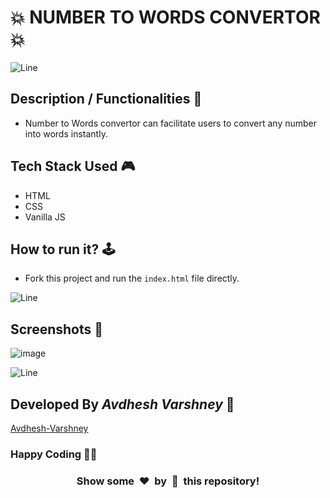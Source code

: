 # **💥 NUMBER TO WORDS CONVERTOR 💥**

![Line](https://github.com/Avdhesh-Varshney/WebMasterLog/assets/114330097/4b78510f-a941-45f8-a9d5-80ed0705e847)

## **Description / Functionalities 📃**

<!-- add your project description here  -->
- Number to Words convertor can facilitate users to convert any number into words instantly.

## **Tech Stack Used 🎮**

- HTML
- CSS
- Vanilla JS

## **How to run it? 🕹️**

<!-- add the steps how to run the project -->
- Fork this project and run the `index.html` file directly.

![Line](https://github.com/Avdhesh-Varshney/WebMasterLog/assets/114330097/4b78510f-a941-45f8-a9d5-80ed0705e847)

## **Screenshots 📸**

![image](https://github.com/Avdhesh-Varshney/WebMasterLog/assets/114330097/3f4d08cf-de68-488d-a5e1-6becc4cb52d7)


![Line](https://github.com/Avdhesh-Varshney/WebMasterLog/assets/114330097/4b78510f-a941-45f8-a9d5-80ed0705e847)

## **Developed By ***Avdhesh Varshney*** 👦**

[Avdhesh-Varshney](https://github.com/Avdhesh-Varshney)

### **Happy Coding 🧑‍💻**

<h3 align="center">Show some &nbsp;❤️&nbsp; by &nbsp;🌟&nbsp; this repository!</h3>

